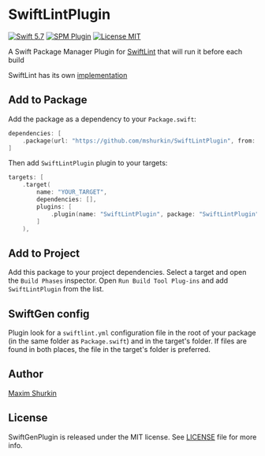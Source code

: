 # SwiftLintPlugin

[![Swift 5.7](https://img.shields.io/badge/Swift-5.7-orange.svg)](https://developer.apple.com/swift/)
[![SPM Plugin](https://img.shields.io/badge/SPM-Plugin-brightgreen.svg)](https://swift.org/package-manager/)
[![License MIT](https://img.shields.io/github/license/mshurkin/SwiftLintPlugin)](https://opensource.org/licenses/MIT)

A Swift Package Manager Plugin for [SwiftLint](https://github.com/realm/SwiftLint/) that will run it before each build

SwiftLint has its own [implementation](https://github.com/realm/SwiftLint/)

## Add to Package

Add the package as a dependency to your `Package.swift`:

```swift
dependencies: [
    .package(url: "https://github.com/mshurkin/SwiftLintPlugin", from: "0.49.1"),
]
```

Then add `SwiftLintPlugin` plugin to your targets:

```swift
targets: [
    .target(
        name: "YOUR_TARGET",
        dependencies: [],
        plugins: [
            .plugin(name: "SwiftLintPlugin", package: "SwiftLintPlugin")
        ]
    ),
```

## Add to Project

Add this package to your project dependencies. Select a target and open the `Build Phases` inspector. Open `Run Build Tool Plug-ins` and add `SwiftLintPlugin` from the list.

## SwiftGen config

Plugin look for a `swiftlint.yml` configuration file in the root of your package (in the same folder as `Package.swift`) and in the target's folder. If files are found in both places, the file in the target's folder is preferred.

## Author
[Maxim Shurkin](https://github.com/mshurkin)

## License
SwiftGenPlugin is released under the MIT license. See [LICENSE](LICENSE) file for more info.

